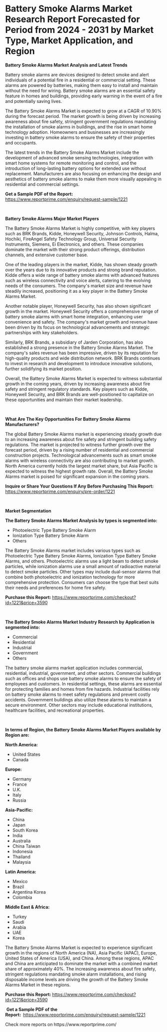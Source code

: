<p><h1>Battery Smoke Alarms Market Research Report Forecasted for Period from 2024 -  2031 by Market Type, Market Application, and Region</h1></p><p><strong>Battery Smoke Alarms Market Analysis and Latest Trends</strong></p>
<p><p>Battery smoke alarms are devices designed to detect smoke and alert individuals of a potential fire in a residential or commercial setting. These alarms are powered by batteries, making them easy to install and maintain without the need for wiring. Battery smoke alarms are an essential safety feature in homes and buildings, providing early warning in the event of a fire and potentially saving lives.</p><p>The Battery Smoke Alarms Market is expected to grow at a CAGR of 10.90% during the forecast period. The market growth is being driven by increasing awareness about fire safety, stringent government regulations mandating the installation of smoke alarms in buildings, and the rise in smart home technology adoption. Homeowners and businesses are increasingly investing in battery smoke alarms to ensure the safety of their properties and occupants.</p><p>The latest trends in the Battery Smoke Alarms Market include the development of advanced smoke sensing technologies, integration with smart home systems for remote monitoring and control, and the introduction of long-lasting battery options for extended use without replacement. Manufacturers are also focusing on enhancing the design and aesthetics of battery smoke alarms to make them more visually appealing in residential and commercial settings.</p></p>
<p><strong>Get a Sample PDF of the Report:&nbsp;</strong> <a href="https://www.reportprime.com/enquiry/request-sample/1221">https://www.reportprime.com/enquiry/request-sample/1221</a></p>
<p>&nbsp;</p>
<p><strong>Battery Smoke Alarms Major Market Players</strong></p>
<p><p>The Battery Smoke Alarms Market is highly competitive, with key players such as BRK Brands, Kidde, Honeywell Security, Johnson Controls, Halma, Hochiki, FireAngel Safety Technology Group, Universal Security Instruments, Siemens, Ei Electronics, and others. These companies dominate the market with their strong product offerings, distribution channels, and extensive customer base.</p><p>One of the leading players in the market, Kidde, has shown steady growth over the years due to its innovative products and strong brand reputation. Kidde offers a wide range of battery smoke alarms with advanced features such as wireless connectivity and voice alerts, catering to the evolving needs of the consumers. The company's market size and revenue have steadily increased, positioning it as a key player in the Battery Smoke Alarms Market.</p><p>Another notable player, Honeywell Security, has also shown significant growth in the market. Honeywell Security offers a comprehensive range of battery smoke alarms with smart home integration, enhancing user convenience and safety. The company's market growth and revenue have been driven by its focus on technological advancements and strategic partnerships with key stakeholders.</p><p>Similarly, BRK Brands, a subsidiary of Jarden Corporation, has also established a strong presence in the Battery Smoke Alarms Market. The company's sales revenue has been impressive, driven by its reputation for high-quality products and wide distribution network. BRK Brands continues to invest in research and development to introduce innovative solutions, further solidifying its market position.</p><p>Overall, the Battery Smoke Alarms Market is expected to witness substantial growth in the coming years, driven by increasing awareness about fire safety and stringent regulatory standards. Key players such as Kidde, Honeywell Security, and BRK Brands are well-positioned to capitalize on these opportunities and maintain their market leadership.</p></p>
<p>&nbsp;</p>
<p><strong>What Are The Key Opportunities For Battery Smoke Alarms Manufacturers?</strong></p>
<p><p>The global Battery Smoke Alarms market is experiencing steady growth due to an increasing awareness about fire safety and stringent building safety regulations. The market is projected to witness further growth over the forecast period, driven by a rising number of residential and commercial construction projects. Technological advancements such as smart smoke alarms with wireless connectivity are also contributing to market growth. North America currently holds the largest market share, but Asia Pacific is expected to witness the highest growth rate. Overall, the Battery Smoke Alarms market is poised for significant expansion in the coming years.</p></p>
<p><strong>Inquire or Share Your Questions If Any Before Purchasing This Report:</strong> <a href="https://www.reportprime.com/enquiry/pre-order/1221">https://www.reportprime.com/enquiry/pre-order/1221</a></p>
<p>&nbsp;</p>
<p><strong>Market Segmentation</strong></p>
<p><strong>The Battery Smoke Alarms Market Analysis by types is segmented into:</strong></p>
<p><ul><li>Photoelectric Type Battery Smoke Alarm</li><li>Ionization Type Battery Smoke Alarm</li><li>Others</li></ul></p>
<p><p>The Battery Smoke Alarms market includes various types such as Photoelectric Type Battery Smoke Alarms, Ionization Type Battery Smoke Alarms, and others. Photoelectric alarms use a light beam to detect smoke particles, while ionization alarms use a small amount of radioactive material to detect smoke particles. Other types may include dual-sensor alarms that combine both photoelectric and ionization technology for more comprehensive protection. Consumers can choose the type that best suits their needs and preferences for home fire safety.</p></p>
<p><strong>Purchase this Report:&nbsp;</strong><a href="https://www.reportprime.com/checkout?id=1221&price=3590">https://www.reportprime.com/checkout?id=1221&price=3590</a></p>
<p>&nbsp;</p>
<p><strong>The Battery Smoke Alarms Market Industry Research by Application is segmented into:</strong></p>
<p><ul><li>Commercial</li><li>Residential</li><li>Industrial</li><li>Government</li><li>Others</li></ul></p>
<p><p>The battery smoke alarms market application includes commercial, residential, industrial, government, and other sectors. Commercial buildings such as offices and shops use battery smoke alarms to ensure the safety of employees and customers. In residential settings, these alarms are essential for protecting families and homes from fire hazards. Industrial facilities rely on battery smoke alarms to meet safety regulations and prevent costly accidents. Government buildings also utilize these alarms to maintain a secure environment. Other sectors may include educational institutions, healthcare facilities, and recreational properties.</p></p>
<p>&nbsp;</p>
<p><strong>In terms of Region, the Battery Smoke Alarms Market Players available by Region are:</strong></p>
<p>
    <p> <strong> North America: </strong>
        <ul>
            <li>United States</li>
            <li>Canada</li>
        </ul>
        </p> 
    <p> <strong> Europe: </strong>
        <ul>
            <li>Germany</li>
            <li>France</li>
            <li>U.K.</li>
            <li>Italy</li>
            <li>Russia</li>
        </ul>
        </p> 
    <p> <strong> Asia-Pacific: </strong>
        <ul>
            <li>China</li>
            <li>Japan</li>
            <li>South Korea</li>
            <li>India</li>
            <li>Australia</li>
            <li>China Taiwan</li>
            <li>Indonesia</li>
            <li>Thailand</li>
            <li>Malaysia</li>
        </ul>
        </p> 
    <p> <strong> Latin America: </strong>
        <ul>
            <li>Mexico</li>
            <li>Brazil</li>
            <li>Argentina Korea</li>
            <li>Colombia</li>
        </ul>
        </p> 
    <p> <strong> Middle East & Africa: </strong>
        <ul>
            <li>Turkey</li>
            <li>Saudi</li>
            <li>Arabia</li>
            <li>UAE</li>
            <li>Korea</li>
        </ul>
    </p>
    </p>
<p><p>The Battery Smoke Alarms Market is expected to experience significant growth in the regions of North America (NA), Asia Pacific (APAC), Europe, United States of America (USA), and China. Among these regions, APAC and China are anticipated to dominate the market with a combined market share of approximately 40%. The increasing awareness about fire safety, stringent regulations mandating smoke alarm installations, and rising disposable income levels are driving the growth of the Battery Smoke Alarms Market in these regions.</p></p>
<p><strong>Purchase this Report: </strong><a href="https://www.reportprime.com/checkout?id=1221&price=3590">https://www.reportprime.com/checkout?id=1221&price=3590</a></p>
<p>&nbsp;<strong>Get a Sample PDF of the Report:&nbsp;&nbsp;</strong><a href="https://www.reportprime.com/enquiry/request-sample/1221">https://www.reportprime.com/enquiry/request-sample/1221</a></p>
<p><strong></strong></p>
<p>Check more reports on https://www.reportprime.com/</p>
